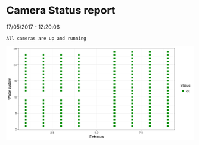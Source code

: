 Camera Status report
================
17/05/2017 - 12:20:06

    All cameras are up and running

![](camreport_files/figure-markdown_github/unnamed-chunk-2-1.png)
